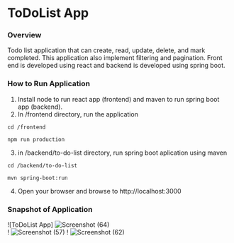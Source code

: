 # ToDoList App

### Overview
Todo list application that can create, read, update, delete, and mark completed. This application also implement filtering and pagination. Front end is developed using react and backend is developed using spring boot.

### How to Run Application

1. Install node to run react app (frontend) and maven to run spring boot app (backend).
2. In /frontend directory, run the application

`cd /frontend`

`npm run production`   

3. in /backend/to-do-list directory, run spring boot aplication using maven

`cd /backend/to-do-list`

`mvn spring-boot:run`    
   
4. Open your browser and browse to http://localhost:3000    
   
### Snapshot of Application   
        
![ToDoList App]
![Screenshot (64)](https://github.com/luckydubey18/To-do-list/assets/116135685/ec9458f2-ff83-4893-a684-52dbfbee8994)    
!
![Screenshot (57)](https://github.com/luckydubey18/To-do-list/assets/116135685/90614825-31d0-4c14-91d0-c3fbf4f5213a)
!
![Screenshot (62)](https://github.com/luckydubey18/To-do-list/assets/116135685/37856c51-80ea-4fa8-a79a-1487b34031b0)

        

